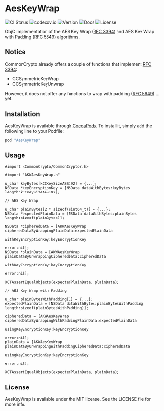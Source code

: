 # AesKeyWrap

[![CI Status](http://img.shields.io/travis/indisoluble/AesKeyWrap.svg?style=flat)](https://travis-ci.org/indisoluble/AesKeyWrap)
[![codecov.io](https://codecov.io/github/indisoluble/AesKeyWrap/coverage.svg?branch=master)](https://codecov.io/github/indisoluble/AesKeyWrap?branch=master)
[![Version](https://img.shields.io/cocoapods/v/AesKeyWrap.svg?style=flat)](http://cocoapods.org/pods/AesKeyWrap)
[![Docs](https://img.shields.io/cocoapods/metrics/doc-percent/AesKeyWrap.svg)](http://cocoadocs.org/docsets/AesKeyWrap)
[![License](https://img.shields.io/cocoapods/l/AesKeyWrap.svg?style=flat)](http://cocoapods.org/pods/AesKeyWrap)

ObjC implementation of the AES Key Wrap ([RFC 3394](https://tools.ietf.org/html/rfc3394)) and
AES Key Wrap with Padding ([RFC 5649](https://tools.ietf.org/html/rfc5649)) algorithms.

## Notice

CommonCrypto already offers a couple of functions that implement [RFC 3394](https://tools.ietf.org/html/rfc3394):
* CCSymmetricKeyWrap
* CCSymmetricKeyUnwrap

However, it does not offer any functions to wrap with padding ([RFC 5649](https://tools.ietf.org/html/rfc5649)) ... yet.
  

## Installation

AesKeyWrap is available through [CocoaPods](http://cocoapods.org). To install
it, simply add the following line to your Podfile:

```ruby
pod "AesKeyWrap"
```

## Usage

```objc
#import <CommonCrypto/CommonCryptor.h>

#import "AKWAesKeyWrap.h"

u_char keyBytes[kCCKeySizeAES192] = {...};
NSData *keyEncryptionKey = [NSData dataWithBytes:keyBytes length:kCCKeySizeAES192];

// AES Key Wrap

u_char plainBytes[2 * sizeof(uint64_t)] = {...};
NSData *expectedPlainData = [NSData dataWithBytes:plainBytes length:sizeof(plainBytes)];

NSData *cipheredData = [AKWAesKeyWrap cipheredDataByWrappingPlainData:expectedPlainData
                                                 withKeyEncryptionKey:keyEncryptionKey
                                                                error:nil];
NSData *plainData = [AKWAesKeyWrap plainDataByUnwrappingCipheredData:cipheredData
                                                withKeyEncryptionKey:keyEncryptionKey
                                                               error:nil];

XCTAssertEqualObjects(expectedPlainData, plainData);

// AES Key Wrap with Padding

u_char plainBytesWithPadding[1] = {...};
expectedPlainData = [NSData dataWithBytes:plainBytesWithPadding length:sizeof(plainBytesWithPadding)];

cipheredData = [AKWAesKeyWrap cipheredDataByWrappingWithPaddingPlainData:expectedPlainData
                                                   usingKeyEncryptionKey:keyEncryptionKey
                                                                   error:nil];
plainData = [AKWAesKeyWrap plainDataByUnwrappingWithPaddingCipheredData:cipheredData
                                                  usingKeyEncryptionKey:keyEncryptionKey
                                                                  error:nil];

XCTAssertEqualObjects(expectedPlainData, plainData);
```

## License

AesKeyWrap is available under the MIT license. See the LICENSE file for more info.
